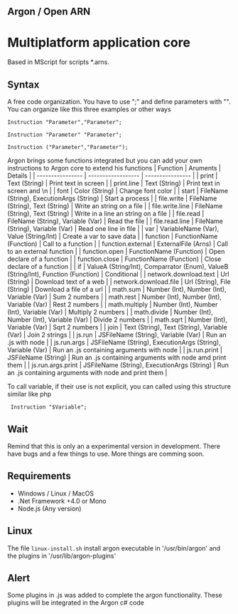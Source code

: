 ## Argon / Open ARN
# Multiplatform application core
Based in MScript for scripts *.arns.

## Syntax
A free code organization. You have to use ";" and define parameters with "". You can organize like this three examples or other ways
```
Instruction "Parameter","Parameter";

Instruction "Parameter" "Parameter";

Instruction ("Parameter","Parameter");
```
Argon brings some functions integrated but you can add your own instructions to Argon core to extend his functions
| Function | Aruments | Details |
| ---------------- | ------------------ | ---------------- |
| print | Text (String)  | Print text in screen |
| print.line  | Text (String)  | Print text in screen and \n |
| font | Color (String)  | Change font color |
| start | FileName (String), ExecutionArgs (String)  | Start a process |
| file.write | FileName (String), Text (String)  | Write an string on a file |
| file.write.line | FileName (String), Text (String)  | Write in a line an string on a file |
| file.read | FileName (String), Variable (Var)  | Read the file |
| file.read.line | FileName (String), Variable (Var)  | Read one line in file |
| var | VariableName (Var), Value (String/Int)  | Create a var to save data |
| function | FunctionName (Function)  | Call to a function |
| function.external | ExternalFile (Arns)  | Call to an external function |
| function.open | FunctionName (Function)  | Open declare of a function |
| function.close | FunctionName (Function)  | Close declare of a function |
| if | ValueA (String/Int), Comparrator (Enum), ValueB (String/Int), Function (Function)  | Conditional |
| network.download.text | Url (String) | Download text of a web |
| network.download.file | Url (String), File (String) | Download a file of a url |
| math.sum | Number (Int), Number (Int), Variable (Var) | Sum 2 numbers |
| math.rest | Number (Int), Number (Int), Variable (Var) | Rest 2 numbers |
| math.multiply | Number (Int), Number (Int), Variable (Var) | Multiply 2 numbers |
| math.divide | Number (Int), Number (Int), Variable (Var) | Divide 2 numbers |
| math.sqrt | Number (Int), Variable (Var) | Sqrt 2 numbers |
| join | Text (String), Text (String), Variable (Var) | Join 2 strings |
| js.run | JSFileName (String), Variable (Var) | Run an .js with node |
| js.run.args |  JSFileName (String), ExecutionArgs (String), Variable (Var) | Run an .js containing arguments with node |
| js.run.print |  JSFileName (String) | Run an .js containing arguments with node amd print them |
| js.run.args.print |  JSFileName (String), ExecutionArgs (String) | Run an .js containing arguments with node and print them |



To call variable, if their use is not explicit, you can called using this structure similar like php
```
 Instruction "$Variable";
```
## Wait
Remind that this is only an a experimental version in development. There have bugs and a few things to use. 
More things are comming soon.

## Requirements
- Windows / Linux / MacOS
- .Net Framework +4.0 or Mono
- Node.js (Any version)

## Linux
The file ``` linux-install.sh ``` install argon executable in '/usr/bin/argon' and the plugins in '/usr/lib/argon-plugins'

## Alert
Some plugins in .js was added to complete the argon functionality. These plugins will be integrated in the Argon c# code